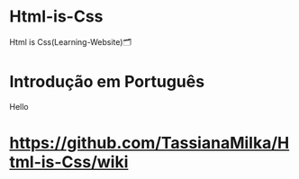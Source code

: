# Html-is-Css
Html is Css(Learning-Website)🗂️

#  Introdução em Português
Hello
# https://github.com/TassianaMilka/Html-is-Css/wiki
